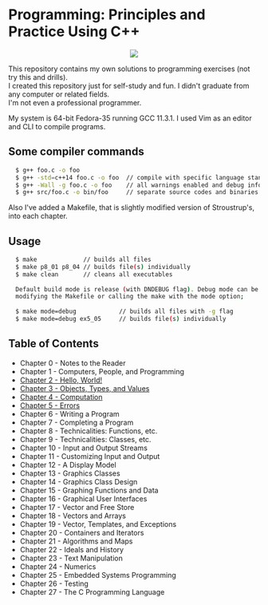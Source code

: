 # Programming: Principles and Practice Using C++

<p align="center">
   <img src="https://user-images.githubusercontent.com/24891489/193471428-0dc1e7dc-3229-4b57-87ce-fc1d2cdde06f.jpg" />
</p>

This repository contains my own solutions to programming exercises (not try this and drills).\
I created this repository just for self-study and fun. I didn't graduate from any computer or related fields.\
I'm not even a professional programmer.

My system is 64-bit Fedora-35 running GCC 11.3.1. I used Vim as an editor and CLI to compile programs.

## Some compiler commands
```bash
  $ g++ foo.c -o foo
  $ g++ -std=c++14 foo.c -o foo  // compile with specific language standard
  $ g++ -Wall -g foo.c -o foo    // all warnings enabled and debug information generated
  $ g++ src/foo.c -o bin/foo     // separate source codes and binaries
```

Also I've added a Makefile, that is slightly modified version of Stroustrup's, into each chapter.
## Usage
```bash
  $ make             // builds all files
  $ make p8_01 p8_04 // builds file(s) individually
  $ make clean       // cleans all executables
  
  Default build mode is release (with DNDEBUG flag). Debug mode can be activated by either 
  modifying the Makefile or calling the make with the mode option;
  
  $ make mode=debug            // builds all files with -g flag
  $ make mode=debug ex5_05     // builds file(s) individually
```

## Table of Contents
* Chapter 0 - Notes to the Reader
* Chapter 1 - Computers, People, and Programming
* [Chapter 2 - Hello, World!](https://github.com/pswaux/programming-principles-practice-cpp/tree/main/02)
* [Chapter 3 - Objects, Types, and Values](https://github.com/pswaux/programming-principles-practice-cpp/tree/main/03)
* [Chapter 4 - Computation](https://github.com/pswaux/programming-principles-practice-cpp/tree/main/04)
* [Chapter 5 - Errors](https://github.com/pswaux/programming-principles-practice-cpp/tree/main/05)
* Chapter 6 - Writing a Program
* Chapter 7 - Completing a Program
* Chapter 8 - Technicalities: Functions, etc.
* Chapter 9 - Technicalities: Classes, etc.
* Chapter 10 - Input and Output Streams
* Chapter 11 - Customizing Input and Output
* Chapter 12 - A Display Model
* Chapter 13 - Graphics Classes
* Chapter 14 - Graphics Class Design
* Chapter 15 - Graphing Functions and Data
* Chapter 16 - Graphical User Interfaces
* Chapter 17 - Vector and Free Store
* Chapter 18 - Vectors and Arrays
* Chapter 19 - Vector, Templates, and Exceptions
* Chapter 20 - Containers and Iterators
* Chapter 21 - Algorithms and Maps
* Chapter 22 - Ideals and History
* Chapter 23 - Text Manipulation
* Chapter 24 - Numerics
* Chapter 25 - Embedded Systems Programming
* Chapter 26 - Testing
* Chapter 27 - The C Programming Language
